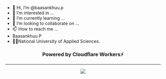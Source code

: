 - 👋 Hi, I’m @baasankhuu.p
- 👀 I’m interested in ...
- 🌱 I’m currently learning ...
- 💞️ I’m looking to collaborate on ...
- 📫 How to reach me ...
- Baasankhuu P
- 🧑‍🎓National University of Applied Sciences.

<h3 align="center">Powered by Cloudflare Workers⚡</h3>
<hr>
<p align="center">
  <a href="https://skillicons.dev">
    <img src="https://skillicons.dev/icons?i=azure,react,html,tailwind,nodejs,expressjs,javascript,github,vercel,mongodb,mongoose,postgresql,mssql,postman" />
  </a>
</p>
  
<!-- ## 💖 Support the Project

Thank you so much already for using my projects! If you want to go a step further and support my open source work, buy me a coffee:

<a href='https://ko-fi.com/Q5Q860KQ2' target='_blank'><img height='36' style='border:0px;height:36px;' src='https://cdn.ko-fi.com/cdn/kofi1.png?v=3' border='0' alt='Buy Me a Coffee at ko-fi.com' /></a>

To support the project directly, feel free to open issues for icon suggestions, or contribute with a pull request! -->
